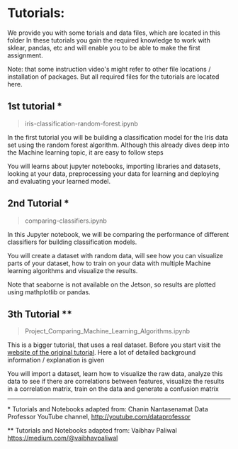 # Tutorials:
We provide you with some torials and data files, which are located in this folder
In these tutorials you gain the required knowledge to work with sklear, pandas, etc and will enable you to be able to make the first assignment.

Note: that some instruction video's might refer to other file locations / installation of packages. But all required files for the tutorials are located here.


## 1st tutorial *   
> iris-classification-random-forest.ipynb

In the first tutorial you will be building a classification model for the Iris data set using the random forest algorithm. Although this already dives deep into the Machine learning topic, it are easy to follow steps

You will learns about jupyter notebooks, importing libraries and datasets, looking at your data, preprocessing your data for learning and deploying and evaluating your learned model.

## 2nd Tutorial *

> comparing-classifiers.ipynb

In this Jupyter notebook, we will be comparing the performance of different classifiers for building classification models.

You will create a dataset with random data, will see how you can visualize parts of your dataset, how to train on your data with multiple Machine learning algorithms and visualize the results.

Note that seaborne is not available on the Jetson, so results are plotted using mathplotlib or pandas.


## 3th Tutorial **

> Project_Comparing_Machine_Learning_Algorithms.ipynb

This is a bigger tutorial, that uses a real dataset. Before you start visit the [website of the original tutorial](https://medium.com/@vaibhavpaliwal/comparing-machine-learning-algorithms-on-a-single-dataset-classification-46ffc5d3f278).
Here a lot of detailed background information / explanation is given

You will import a dataset, learn how to visualize the raw data, analyze this data to see if there are correlations between features, visualize the results in a correlation matrix, train on the data and generate a confusion matrix





---------------------
\* Tutorials and Notebooks adapted from: Chanin Nantasenamat
Data Professor YouTube channel, http://youtube.com/dataprofessor

\** Tutorials and Notebooks adapted from: Vaibhav Paliwal
https://medium.com/@vaibhavpaliwal
